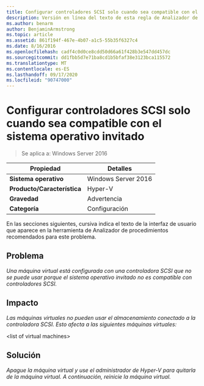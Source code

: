 ```yaml
---
title: Configurar controladores SCSI solo cuando sea compatible con el sistema operativo invitado
description: Versión en línea del texto de esta regla de Analizador de procedimientos recomendados.
ms.author: benarm
author: BenjaminArmstrong
ms.topic: article
ms.assetid: 861f194f-467e-4b07-a1c5-55b35f6327c4
ms.date: 8/16/2016
ms.openlocfilehash: cadf4c0d0ce8cdd50d66a61f428b3e547dd457dc
ms.sourcegitcommit: dd1fbb5d7e71ba8cd1b5bfaf38e3123bca115572
ms.translationtype: MT
ms.contentlocale: es-ES
ms.lasthandoff: 09/17/2020
ms.locfileid: "90747000"
---
```

# <a name="configure-scsi-controllers-only-when-supported-by-the-guest-operating-system"></a>Configurar controladores SCSI solo cuando sea compatible con el sistema operativo invitado

>Se aplica a: Windows Server 2016



|Propiedad|Detalles|
|-|-|
|**Sistema operativo**|Windows Server 2016|
|**Producto/Característica**|Hyper-V|
|**Gravedad**|Advertencia|
|**Categoría**|Configuración|

En las secciones siguientes, cursiva indica el texto de la interfaz de usuario que aparece en la herramienta de Analizador de procedimientos recomendados para este problema.

## <a name="issue"></a>Problema

*Una máquina virtual está configurada con una controladora SCSI que no se puede usar porque el sistema operativo invitado no es compatible con controladores SCSI.*

## <a name="impact"></a>Impacto

*Las máquinas virtuales no pueden usar el almacenamiento conectado a la controladora SCSI. Esto afecta a las siguientes máquinas virtuales:*

\<list of virtual machines>

## <a name="resolution"></a>Solución

*Apague la máquina virtual y use el administrador de Hyper-V para quitarla de la máquina virtual. A continuación, reinicie la máquina virtual.*



